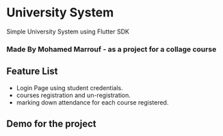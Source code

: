 # University System

Simple University System using Flutter SDK

### Made By Mohamed Marrouf - as a project for a collage course

## Feature List

- Login Page using student credentials.
- courses registration and un-registration.
- marking down attendance for each course registered.

## Demo for the project
